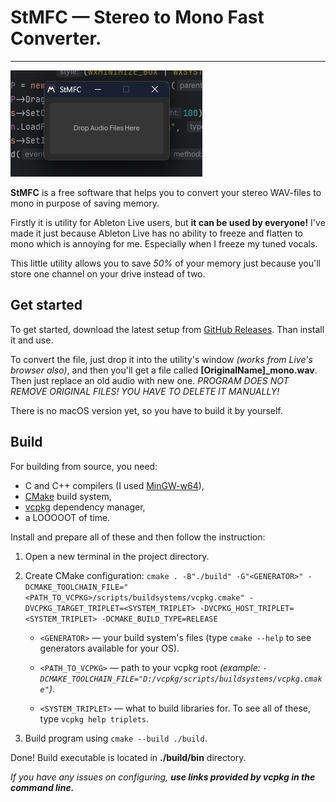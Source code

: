 # __StMFC__ — Stereo to Mono Fast Converter.

---
![StMFC screenshot](screenshot.png)

**StMFC** is a free software that helps you to convert your stereo WAV-files to mono in purpose of saving memory.

Firstly it is utility for Ableton Live users, but **it can be used by everyone!**
I've made it just because Ableton Live has no ability to freeze and flatten to mono which is annoying for me.
Especially when I freeze my tuned vocals.

This little utility allows you to save _50%_ of your memory just because you'll store one channel on your drive instead of two.

## Get started
To get started, download the latest setup from [GitHub Releases](). Than install it and use.

To convert the file, just drop it into the utility's window *(works from Live's browser also)*, and then you'll get a file called **[OriginalName]_mono.wav**.
Then just replace an old audio with new one.
*PROGRAM DOES NOT REMOVE ORIGINAL FILES! YOU HAVE TO DELETE IT MANUALLY!*

There is no macOS version yet, so you have to build it by yourself.

## Build
For building from source, you need:
- C and C++ compilers (I used [MinGW-w64](https://winlibs.com/)),
- [CMake](https://cmake.org/) build system,
- [vcpkg](https://vcpkg.io/en/index.html) dependency manager,
- a LOOOOOT of time.

Install and prepare all of these and then follow the instruction:
1. Open a new terminal in the project directory.
2. Create CMake configuration: `cmake . -B"./build" -G"<GENERATOR>" -DCMAKE_TOOLCHAIN_FILE="<PATH_TO_VCPKG>/scripts/buildsystems/vcpkg.cmake" -DVCPKG_TARGET_TRIPLET=<SYSTEM_TRIPLET> -DVCPKG_HOST_TRIPLET=<SYSTEM_TRIPLET> -DCMAKE_BUILD_TYPE=RELEASE`

    - `<GENERATOR>` — your build system's files (type `cmake --help` to see generators available for your OS).
    
    - `<PATH_TO_VCPKG>` — path to your vcpkg root *(example: `-DCMAKE_TOOLCHAIN_FILE="D:/vcpkg/scripts/buildsystems/vcpkg.cmake"`)*.

    - `<SYSTEM_TRIPLET>` — what to build libraries for. To see all of these, type `vcpkg help triplets`.
3. Build program using `cmake --build ./build`.

Done! Build executable is located in **./build/bin** directory.

*If you have any issues on configuring, **use links provided by vcpkg in the command line.***